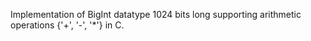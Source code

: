 Implementation of BigInt datatype 1024 bits long supporting arithmetic operations {'+', '-', '*'} in C.
